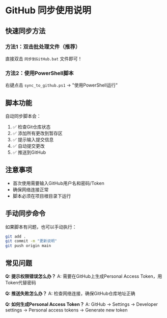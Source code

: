 # GitHub 同步使用说明

## 快速同步方法

### 方法1：双击批处理文件（推荐）
直接双击 `同步到GitHub.bat` 文件即可！

### 方法2：使用PowerShell脚本
右键点击 `sync_to_github.ps1` → "使用PowerShell运行"

## 脚本功能

自动同步脚本会：
1. ✅ 检查Git仓库状态
2. ✅ 添加所有更改到暂存区
3. ✅ 提示输入提交信息
4. ✅ 自动提交更改
5. ✅ 推送到GitHub

## 注意事项

- 首次使用需要输入GitHub用户名和密码/Token
- 确保网络连接正常
- 脚本必须在项目根目录下运行

## 手动同步命令

如果脚本有问题，也可以手动执行：

```bash
git add .
git commit -m "更新说明"
git push origin main
```

## 常见问题

**Q: 提示权限错误怎么办？**
A: 需要在GitHub上生成Personal Access Token，用Token代替密码

**Q: 推送失败怎么办？**
A: 检查网络连接，确保GitHub仓库地址正确

**Q: 如何生成Personal Access Token？**
A: GitHub → Settings → Developer settings → Personal access tokens → Generate new token 